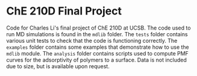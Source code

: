 ChE 210D Final Project
======================

Code for Charles Li's final project of ChE 210D at UCSB.
The code used to run MD simulations is found in the `mdlib` folder.
The `tests` folder contains various unit tests to check that the code is functioning correctly.
The `examples` folder contains some examples that demonstrate how to use the `mdlib` module.
The `analysis` folder contains scripts used to compute PMF curves for the adsorptivity of polymers to a surface.
Data is not included due to size, but is available upon request.
